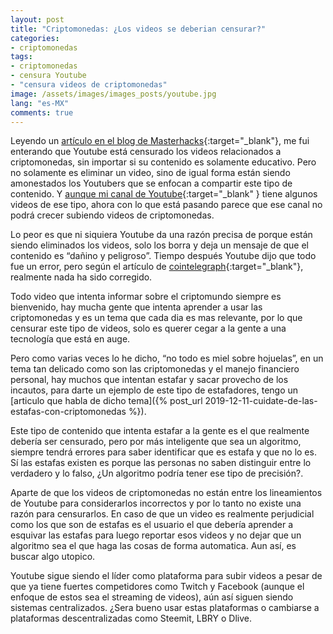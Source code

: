 ```yaml
---
layout: post
title: "Criptomonedas: ¿Los videos se deberian censurar?"
categories:
- criptomonedas
tags: 
- criptomonedas
- censura Youtube
- "censura videos de criptomonedas"
image: /assets/images/images_posts/youtube.jpg
lang: "es-MX"
comments: true
---
```


Leyendo un [artículo en el blog de Masterhacks](https://blogs.masterhacks.net/noticias/criptomonedas/youtube-elimino-contenido-relacionado-con-criptomonedas-afectando-a-muchos-youtubers/){:target="_blank"}, me fui enterando que Youtube está censurado los videos relacionados a criptomonedas, sin importar si su contenido es solamente educativo. Pero no solamente es eliminar un video, sino de igual forma están siendo amonestados los Youtubers que se enfocan a compartir este tipo de contenido. Y [aunque mi canal de Youtube](http://bit.ly/2Poj0eG){:target="_blank" } tiene algunos videos de ese tipo, ahora con lo que está pasando parece que ese canal no podrá crecer subiendo videos de criptomonedas.

Lo peor es que ni siquiera Youtube da una razón precisa de porque están siendo eliminados los videos, solo los borra y deja un mensaje de que el contenido es “dañino y peligroso”. Tiempo después Youtube dijo que todo fue un error, pero según el artículo de [cointelegraph](https://es.cointelegraph.com/news/youtube-crypto-related-content-not-fully-restored-youtubers-say-nothing-has-changed){:target="_blank"}, realmente nada ha sido corregido.

Todo video que intenta informar sobre el criptomundo siempre es bienvenido, hay mucha gente que intenta aprender a usar las criptomonedas y es un tema que cada dia es mas relevante, por lo que censurar este tipo de videos, solo es querer cegar a la gente a una tecnología que está en auge.

Pero como varias veces lo he dicho, “no todo es miel sobre hojuelas”, en un tema tan delicado como son las criptomonedas y el manejo financiero personal, hay muchos que intentan estafar y sacar provecho de los incautos, para darte un ejemplo de este tipo de estafadores, tengo un [articulo que habla de dicho tema]({% post_url 2019-12-11-cuidate-de-las-estafas-con-criptomonedas %}).

Este tipo de contenido que intenta estafar a la gente es el que realmente debería ser censurado, pero por más inteligente que sea un algoritmo, siempre tendrá errores para saber identificar que es estafa y que no lo es. Sí las estafas existen es porque las personas no saben distinguir entre lo verdadero y lo falso, ¿Un algoritmo podría tener ese tipo de precisión?.

Aparte de que los videos de criptomonedas no están entre los lineamientos de Youtube para considerarlos incorrectos y por lo tanto no existe una razón para censurarlos. En caso de que un video es realmente perjudicial como los que son de estafas es el usuario el que debería aprender a esquivar las estafas para luego reportar esos videos y no dejar que un algoritmo sea el que haga las cosas de forma automatica. Aun así, es buscar algo utopico.

Youtube sigue siendo el líder como plataforma para subir videos a pesar de que ya tiene fuertes competidores como Twitch y Facebook (aunque el enfoque de estos sea el streaming de videos), aún así siguen siendo sistemas centralizados. ¿Sera bueno usar estas plataformas o cambiarse a plataformas descentralizadas como Steemit, LBRY o Dlive.